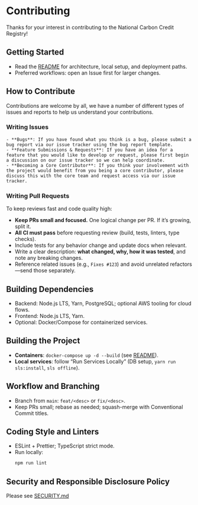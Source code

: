 # Contributing

Thanks for your interest in contributing to the National Carbon Credit Registry!

## Getting Started
- Read the [README](./README.md) for architecture, local setup, and deployment paths.
- Preferred workflows: open an Issue first for larger changes.

## How to Contribute

Contributions are welcome by all, we have a number of different types of issues and reports to help us understand your contributions.

### Writing Issues

    - **Bugs**: If you have found what you think is a bug, please submit a bug report via our issue tracker using the bug report template.
    - **Feature Submissions & Requests**: If you have an idea for a feature that you would like to develop or request, please first begin a discussion on our issue tracker so we can help coordinate.
    - **Becoming a Core Contributor**: If you think your involvement with the project would benefit from you being a core contributor, please discuss this with the core team and request access via our issue tracker.

### Writing Pull Requests

To keep reviews fast and code quality high:

- **Keep PRs small and focused.** One logical change per PR. If it’s growing, split it.
- **All CI must pass** before requesting review (build, tests, linters, type checks).
- Include tests for any behavior change and update docs when relevant.
- Write a clear description: **what changed, why, how it was tested**, and note any breaking changes.
- Reference related issues (e.g., `Fixes #123`) and avoid unrelated refactors—send those separately.


## Building Dependencies
- Backend: Node.js LTS, Yarn, PostgreSQL; optional AWS tooling for cloud flows.
- Frontend: Node.js LTS, Yarn.
- Optional: Docker/Compose for containerized services.

## Building the Project
- **Containers**: `docker-compose up -d --build` (see [README](./README.md)).
- **Local services**: follow “Run Services Locally” (DB setup, `yarn run sls:install`, `sls offline`).

## Workflow and Branching
- Branch from `main`: `feat/<desc>` or `fix/<desc>`.
- Keep PRs small; rebase as needed; squash-merge with Conventional Commit titles.

## Coding Style and Linters
- ESLint + Prettier; TypeScript strict mode.
- Run locally:
  ```bash
  npm run lint
  ```
## Security and Responsible Disclosure Policy
Please see [SECURITY.md](./SECURITY.md)